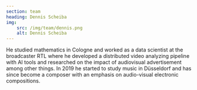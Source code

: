 ```yaml
---
section: team
heading: Dennis Scheiba
img:
    src: /img/team/dennis.png
    alt: Dennis Scheiba
---
```

He studied mathematics in Cologne and worked as a data scientist at the broadcaster RTL where he developed a distributed video analyzing pipeline with AI tools and researched on the impact of audiovisual advertisement among other things. In 2019 he started to study music in Düsseldorf and has since become a composer with an emphasis on audio-visual electronic compositions.
